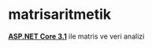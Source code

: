 # matrisaritmetik

**[ASP.NET Core 3.1](https://dotnet.microsoft.com/download/dotnet-core/3.1)** ile matris ve veri analizi
